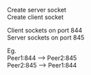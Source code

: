Create server socket  
Create client socket  
  
Client sockets on port 844  
Server sockets on port 845  
  
Eg.  
Peer1:844 --> Peer2:845  
Peer2:845 --> Peer1:844  